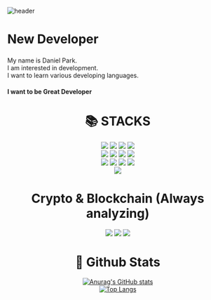 ![header](https://capsule-render.vercel.app/api?type=Rect&color=gradient&height=300&section=header&text=Welcome%20to-nl-Park's%20github)

<h1 align="left">New Developer</h1>

###

<p align="left">My name is Daniel Park.<br>I am interested in development.<br>I want to learn various developing languages.</p>
<h4 align="left">I want to be Great Developer</h4>

<div align=center><h1>📚 STACKS</h1></div>

<div align=center> 
  <img src="https://img.shields.io/badge/python-3776AB?style=for-the-badge&logo=python&logoColor=white">  
  <img src="https://img.shields.io/badge/html5-E34F26?style=for-the-badge&logo=html5&logoColor=white"> 
  <img src="https://img.shields.io/badge/css-1572B6?style=for-the-badge&logo=css3&logoColor=white"> 
  <img src="https://img.shields.io/badge/javascript-F7DF1E?style=for-the-badge&logo=javascript&logoColor=black"> 
  <br>
  
  <img src="https://img.shields.io/badge/oracle-F80000?style=for-the-badge&logo=oracle&logoColor=white"> 
  <img src="https://img.shields.io/badge/mysql-4479A1?style=for-the-badge&logo=mysql&logoColor=white"> 
  <img src="https://img.shields.io/badge/flask-000000?style=for-the-badge&logo=flask&logoColor=white">
  <img src="https://img.shields.io/badge/django-092E20?style=for-the-badge&logo=django&logoColor=white">
  <br>

  <img src="https://img.shields.io/badge/numpy-%23013243.svg?style=for-the-badge&logo=numpy&logoColor=white"/>
  <img src="https://img.shields.io/badge/pandas-%23150458.svg?style=for-the-badge&logo=pandas&logoColor=white"/>
  <img src="https://img.shields.io/badge/Matplotlib-%23ffffff.svg?style=for-the-badge&logo=Matplotlib&logoColor=black"/>
  <img src="https://img.shields.io/badge/scikit--learn-%23F7931E.svg?style=for-the-badge&logo=scikit-learn&logoColor=white"/>

  <br>
  
  <img src="https://img.shields.io/badge/stmicroelectronics-03234B?style=flat-square&logo=stmicroelectronics&logoColor=white"/>
  <br>

</div>


<div align=center><h1>Crypto & Blockchain (Always analyzing)</h1></div>

<div align="center">
  <img src="https://img.shields.io/badge/Bitcoin-000000?style=for-the-badge&logo=bitcoin&logoColor=white"/>
  <img src="https://img.shields.io/badge/Ethereum-3C3C3D?style=for-the-badge&logo=Ethereum&logoColor=white"/>
  <img src="https://img.shields.io/badge/Chainlink-375BD2?style=for-the-badge&logo=Chainlink&logoColor=white"/>
</div>



<div align=center><h1>🤔 Github Stats</h1></div>

<div align=center>
  
  [![Anurag's GitHub stats](https://github-readme-stats.vercel.app/api?username=onizuka-38)](https://github.com/anuraghazra/github-readme-stats)
  <br/>
  [![Top Langs](https://github-readme-stats.vercel.app/api/top-langs/?username=onizuka-38)](https://github.com/anuraghazra/github-readme-stats)
  
</div>

###
